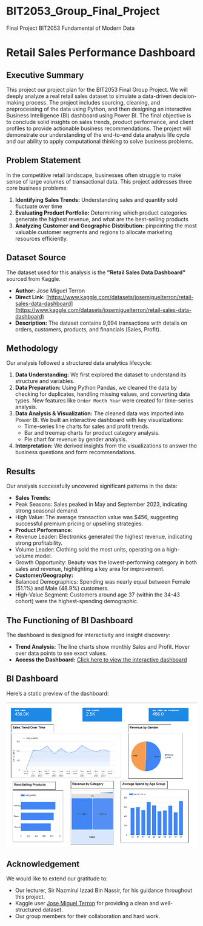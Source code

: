 # BIT2053_Group_Final_Project
Final Project BIT2053 Fundamental of Modern Data 
# Retail Sales Performance Dashboard

## Executive Summary
This project our project plan for the BIT2053 Final Group Project. We will deeply analyze a real retail sales dataset to simulate a data-driven decision-making process. The project includes sourcing, cleaning, and preprocessing of the data using Python, and then designing an interactive Business Intelligence (BI) dashboard using Power BI. The final objective is to conclude solid insights on sales trends, product performance, and client profiles to provide actionable business recommendations. The project will demonstrate our understanding of the end-to-end data analysis life cycle and our ability to apply computational thinking to solve business problems.

## Problem Statement
In the competitive retail landscape, businesses often struggle to make sense of large volumes of transactional data. This project addresses three core business problems:
1.  **Identifying Sales Trends:** Understanding sales and quantity sold fluctuate over time
2.  **Evaluating Product Portfolio:** Determining which product categories generate the highest revenue, and what are the best-selling products
3.  **Analyzing Customer and Geographic Distribution:** pinpointing the most valuable customer segments and regions to allocate marketing resources efficiently.

## Dataset Source
The dataset used for this analysis is the **"Retail Sales Data Dashboard"** sourced from Kaggle.

*   **Author:** Jose Miguel Terron
*   **Direct Link:** [https://www.kaggle.com/datasets/josemiguelterron/retail-sales-data-dashboard](https://www.kaggle.com/datasets/josemiguelterron/retail-sales-data-dashboard)
*   **Description:** The dataset contains 9,994 transactions with details on orders, customers, products, and financials (Sales, Profit).

## Methodology
Our analysis followed a structured data analytics lifecycle:
1.  **Data Understanding:** We first explored the dataset to understand its structure and variables.
2.  **Data Preparation:** Using Python Pandas, we cleaned the data by checking for duplicates, handling missing values, and converting data types. New features like `Order Month Year` were created for time-series analysis.
3.  **Data Analysis & Visualization:** The cleaned data was imported into Power BI. We built an interactive dashboard with key visualizations:
    *   Time-series line charts for sales and profit trends.
    *   Bar and treemap charts for product category analysis.
    *   Pie chart for revenue by gender analysis.
4.  **Interpretation:** We derived insights from the visualizations to answer the business questions and form recommendations.

## Results
Our analysis successfully uncovered significant patterns in the data:
*   **Sales Trends:**
*   Peak Seasons: Sales peaked in May and September 2023, indicating strong seasonal demand.
*   High Value: The average transaction value was $456, suggesting successful premium pricing or upselling strategies.
*   **Product Performance:**
*   Revenue Leader: Electronics generated the highest revenue, indicating strong profitability.
*   Volume Leader: Clothing sold the most units, operating on a high-volume model.
*   Growth Opportunity: Beauty was the lowest-performing category in both sales and revenue, highlighting a  key area for improvement.
*   **Customer/Geography:**
*   Balanced Demographics: Spending was nearly equal between Female (51.1%) and Male (48.9%) customers.
*   High-Value Segment: Customers around age 37 (within the 34-43 cohort) were the highest-spending demographic.

## The Functioning of BI Dashboard
The dashboard is designed for interactivity and insight discovery:
*   **Trend Analysis:** The line charts show monthly Sales and Profit. Hover over data points to see exact values.
*   **Access the Dashboard:** [Click here to view the interactive dashboard](https://lookerstudio.google.com/u/0/reporting/f1f41b6f-3d24-4dbd-9d53-41e82dd6c1b3/page/p_4xx8myxvvd?s=iCFpXGjr68Y)
  ##   BI Dashboard

Here’s a static preview of the dashboard:

![Dashboard Preview](dashboard.png.png)






## Acknowledgement
We would like to extend our gratitude to:
*   Our lecturer, Sir Nazmirul Izzad Bin Nassir, for his guidance throughout this project.
*   Kaggle user [Jose Miguel Terron](https://www.kaggle.com/josemiguelterron) for providing a clean and well-structured dataset.
*   Our group members for their collaboration and hard work.
